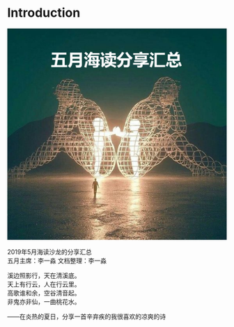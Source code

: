 # Introduction

![](.gitbook/assets/image%20%288%29.png)

2019年5月海读沙龙的分享汇总  
五月主席：李一淼  文档整理：李一淼

溪边照影行，天在清溪底。  
天上有行云，人在行云里。  
高歌谁和余，空谷清音起。   
非鬼亦非仙，一曲桃花水。

——在炎热的夏日，分享一首辛弃疾的我很喜欢的凉爽的诗  


